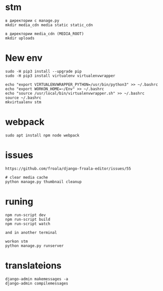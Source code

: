# stm
	в директории с manage.py
	mkdir media_cdn media static static_cdn

	в директории media_cdn (MEDIA_ROOT)
	mkdir uploads

# New env
	sudo -H pip3 install --upgrade pip
	sudo -H pip3 install virtualenv virtualenvwrapper

	echo "export VIRTUALENVWRAPPER_PYTHON=/usr/bin/python3" >> ~/.bashrc
	echo "export WORKON_HOME=~/Env" >> ~/.bashrc
	echo "source /usr/local/bin/virtualenvwrapper.sh" >> ~/.bashrc
	source ~/.bashrc
	mkvirtualenv stm

# webpack
	sudo apt install npm node webpack

# issues
	https://github.com/froala/django-froala-editor/issues/55

	# clear media cache
	python manage.py thumbnail cleanup

# runing
	npm run-script dev
	npm run-script build
	npm run-script watch

	and in another terminal

	workon stm
	python manage.py runserver

# translateions
	django-admin makemessages -a
	django-admin compilemessages
